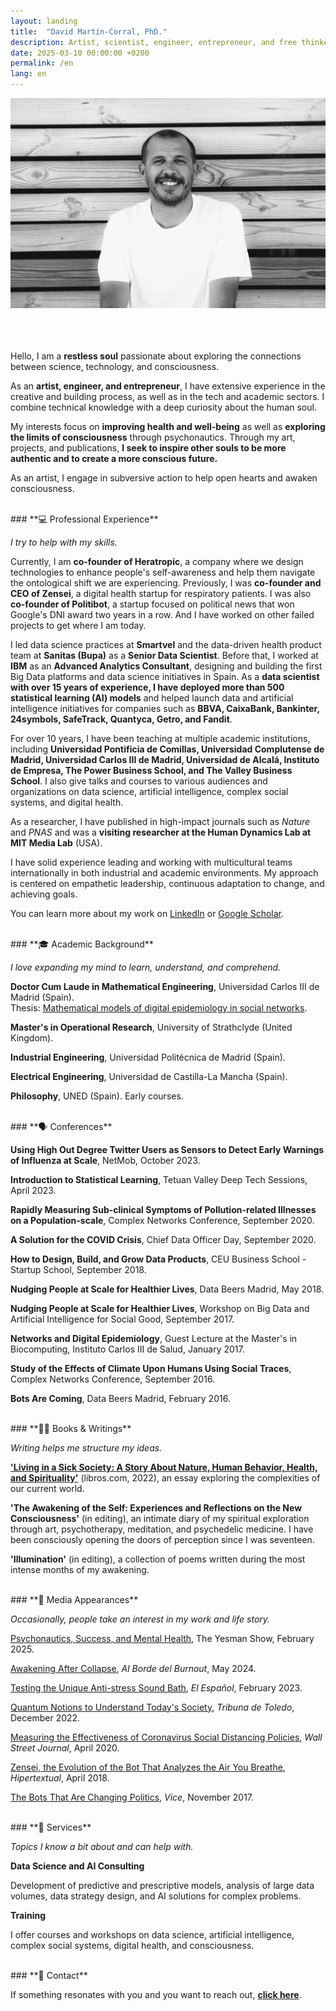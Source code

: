 ```yaml
---
layout: landing  
title:  "David Martín-Corral, PhD."  
description: Artist, scientist, engineer, entrepreneur, and free thinker.  
date: 2025-03-10 00:00:00 +0200  
permalink: /en  
lang: en
---
```


![David Martín-Corral](/assets/img/David.jpg)  
<br>  
<br>  

Hello, I am a **restless soul** passionate about exploring the connections between science, technology, and consciousness.  

As an **artist, engineer, and entrepreneur**, I have extensive experience in the creative and building process, as well as in the tech and academic sectors. I combine technical knowledge with a deep curiosity about the human soul.  

My interests focus on **improving health and well-being** as well as **exploring the limits of consciousness** through psychonautics. Through my art, projects, and publications, **I seek to inspire other souls to be more authentic and to create a more conscious future.**  

As an artist, I engage in subversive action to help open hearts and awaken consciousness.  

<br>  
### **💻 Professional Experience**  

_I try to help with my skills._  

Currently, I am **co-founder of Heratropic**, a company where we design technologies to enhance people's self-awareness and help them navigate the ontological shift we are experiencing. Previously, I was **co-founder and CEO of Zensei**, a digital health startup for respiratory patients. I was also **co-founder of Politibot**, a startup focused on political news that won Google's DNI award two years in a row. And I have worked on other failed projects to get where I am today.  

I led data science practices at **Smartvel** and the data-driven health product team at **Sanitas (Bupa)** as a **Senior Data Scientist**. Before that, I worked at **IBM** as an **Advanced Analytics Consultant**, designing and building the first Big Data platforms and data science initiatives in Spain. As a **data scientist with over 15 years of experience, I have deployed more than 500 statistical learning (AI) models** and helped launch data and artificial intelligence initiatives for companies such as **BBVA, CaixaBank, Bankinter, 24symbols, SafeTrack, Quantyca, Getro, and Fandit**.  

For over 10 years, I have been teaching at multiple academic institutions, including **Universidad Pontificia de Comillas, Universidad Complutense de Madrid, Universidad Carlos III de Madrid, Universidad de Alcalá, Instituto de Empresa, The Power Business School, and The Valley Business School**. I also give talks and courses to various audiences and organizations on data science, artificial intelligence, complex social systems, and digital health.  

As a researcher, I have published in high-impact journals such as *Nature* and *PNAS* and was a **visiting researcher at the Human Dynamics Lab at MIT Media Lab** (USA).  

I have solid experience leading and working with multicultural teams internationally in both industrial and academic environments. My approach is centered on empathetic leadership, continuous adaptation to change, and achieving goals.  

You can learn more about my work on [LinkedIn](https://www.linkedin.com/in/davidmartincorralcalvo/) or [Google Scholar](https://scholar.google.com/citations?user=iQ2rQNkAAAAJ&hl=en).  

<br>  
### **🎓 Academic Background**  

_I love expanding my mind to learn, understand, and comprehend._  

**Doctor Cum Laude in Mathematical Engineering**, Universidad Carlos III de Madrid (Spain).  
Thesis: [Mathematical models of digital epidemiology in social networks](https://e-archivo.uc3m.es/bitstream/10016/40023/1/tesis_david_martin-corral_calvo_2023.pdf).  

**Master's in Operational Research**, University of Strathclyde (United Kingdom).  

**Industrial Engineering**, Universidad Politécnica de Madrid (Spain).  

**Electrical Engineering**, Universidad de Castilla-La Mancha (Spain).  

**Philosophy**, UNED (Spain). Early courses.  

<br>  
### **🗣 Conferences**  

**Using High Out Degree Twitter Users as Sensors to Detect Early Warnings of Influenza at Scale**, NetMob, October 2023.  

**Introduction to Statistical Learning**, Tetuan Valley Deep Tech Sessions, April 2023.  

**Rapidly Measuring Sub-clinical Symptoms of Pollution-related Illnesses on a Population-scale**, Complex Networks Conference, September 2020.  

**A Solution for the COVID Crisis**, Chief Data Officer Day, September 2020.  

**How to Design, Build, and Grow Data Products**, CEU Business School - Startup School, September 2018.  

**Nudging People at Scale for Healthier Lives**, Data Beers Madrid, May 2018.  

**Nudging People at Scale for Healthier Lives**, Workshop on Big Data and Artificial Intelligence for Social Good, September 2017.  

**Networks and Digital Epidemiology**, Guest Lecture at the Master's in Biocomputing, Instituto Carlos III de Salud, January 2017.  

**Study of the Effects of Climate Upon Humans Using Social Traces**, Complex Networks Conference, September 2016.  

**Bots Are Coming**, Data Beers Madrid, February 2016.  

<br>  
### **✍🏻 Books & Writings**  

_Writing helps me structure my ideas._  

**['Living in a Sick Society: A Story About Nature, Human Behavior, Health, and Spirituality'](https://libros.com/comprar/covid-19-viviendo-en-una-sociedad-enferma/)** (libros.com, 2022), an essay exploring the complexities of our current world.  

**'The Awakening of the Self: Experiences and Reflections on the New Consciousness'** (in editing), an intimate diary of my spiritual exploration through art, psychotherapy, meditation, and psychedelic medicine. I have been consciously opening the doors of perception since I was seventeen.  

**'Illumination'** (in editing), a collection of poems written during the most intense months of my awakening.  

<br>  
### **📸 Media Appearances**  

_Occasionally, people take an interest in my work and life story._  

[Psychonautics, Success, and Mental Health](https://youtu.be/l0dP8kqiLdU?si=0v06EaFzTnf996XA), The Yesman Show, February 2025.  

[Awakening After Collapse](https://open.spotify.com/episode/59KAv9UTAkd5BQsDvl56ww), *Al Borde del Burnout*, May 2024.  

[Testing the Unique Anti-stress Sound Bath](https://www.elespanol.com/eldigitalcastillalamancha/vivir/20230207/probamos-sonido-antiestres-disponible-toledo-unico-mundo/738676466_0.html), *El Español*, February 2023.  

[Quantum Notions to Understand Today's Society](https://www.latribunadetoledo.es/Noticia/Z4F631007-E3B7-2503-D2EEC6ECB263F23F/202212/Nociones-cuanticas-para-entender-a-la-sociedad-actual), *Tribuna de Toledo*, December 2022.  

[Measuring the Effectiveness of Coronavirus Social Distancing Policies](https://www.wsj.com/articles/measuring-the-effectiveness-of-coronavirus-social-distancing-policies-01586547592), *Wall Street Journal*, April 2020.  

[Zensei, the Evolution of the Bot That Analyzes the Air You Breathe](https://hipertextual.com/2018/04/zensei-app-ambiente), *Hipertextual*, April 2018.  

[The Bots That Are Changing Politics](https://www.vice.com/en/article/mb37k4/twitter-facebook-google-bots-misinformation-changing-politics), *Vice*, November 2017.  

<br>  
### **🤝 Services**  

_Topics I know a bit about and can help with._  

**Data Science and AI Consulting**  

Development of predictive and prescriptive models, analysis of large data volumes, data strategy design, and AI solutions for complex problems.  

**Training**  

I offer courses and workshops on data science, artificial intelligence, complex social systems, digital health, and consciousness.  

<br>  
### **💬 Contact**  

If something resonates with you and you want to reach out, [**click here**](mailto:dmartincc84@gmail.com).  

<br>  
<br>